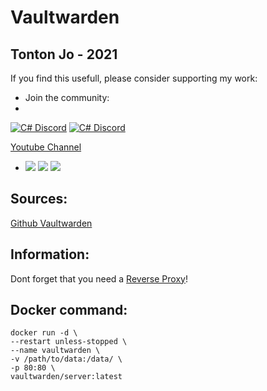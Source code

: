 # Vaultwarden

## Tonton Jo - 2021


If you find this usefull, please consider supporting my work:  
- Join the community:
- 
[![C# Discord](https://badgen.net/discord/members/2NQskxZjfp)](https://discord.gg/2NQskxZjfp)
[![C# Discord](https://badgen.net/badge/discord/members/2NQskxZjfp)](https://discord.gg/2NQskxZjfp)


 [Youtube Channel](http://youtube.com/channel/UCnED3K6K5FDUp-x_8rwpsZw?sub_confirmation=1)  
- <a href="https://www.buymeacoffee.com/tontonjo"><img src="https://www.buymeacoffee.com/assets/img/custom_images/orange_img.png"></a> <a href="https://www.infomaniak.com/goto/fr/home?utm_term=6151f412daf35"><img src="https://i.ibb.co/KjWSd95/banner-bleu.png"></a> </a> <a href="https://www.xvinlink.com/?a_fid=TontonJo"><img src="https://upload.wikimedia.org/wikipedia/en/thumb/7/79/ExpressVPN-logo.svg/261px-ExpressVPN-logo.svg.png"></a>  

## Sources: 
[Github Vaultwarden](https://github.com/dani-garcia/vaultwarden)  

## Information:  
Dont forget that you need a [Reverse Proxy](https://www.youtube.com/watch?v=7nyn_kfBAjk)!  

## Docker command:  
```shell
docker run -d \
--restart unless-stopped \
--name vaultwarden \
-v /path/to/data:/data/ \
-p 80:80 \
vaultwarden/server:latest
```
